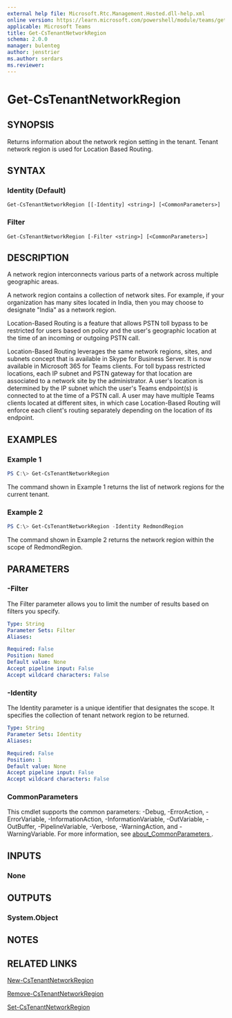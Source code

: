 ```yaml
---
external help file: Microsoft.Rtc.Management.Hosted.dll-help.xml
online version: https://learn.microsoft.com/powershell/module/teams/get-cstenantnetworkregion
applicable: Microsoft Teams
title: Get-CsTenantNetworkRegion
schema: 2.0.0
manager: bulenteg
author: jenstrier
ms.author: serdars
ms.reviewer:
---
```


# Get-CsTenantNetworkRegion

## SYNOPSIS
Returns information about the network region setting in the tenant. Tenant network region is used for Location Based Routing.

## SYNTAX

### Identity (Default)
```
Get-CsTenantNetworkRegion [[-Identity] <string>] [<CommonParameters>]
```

### Filter
```
Get-CsTenantNetworkRegion [-Filter <string>] [<CommonParameters>]
```

## DESCRIPTION
A network region interconnects various parts of a network across multiple geographic areas. 

A network region contains a collection of network sites. For example, if your organization has many sites located in India, then you may choose to designate "India" as a network region.

Location-Based Routing is a feature that allows PSTN toll bypass to be restricted for users based on policy and the user's geographic location at the time of an incoming or outgoing PSTN call. 

Location-Based Routing leverages the same network regions, sites, and subnets concept that is available in Skype for Business Server. It is now available in Microsoft 365 for Teams clients. For toll bypass restricted locations, each IP subnet and PSTN gateway for that location are associated to a network site by the administrator. A user's location is determined by the IP subnet which the user's Teams endpoint(s) is connected to at the time of a PSTN call. A user may have multiple Teams clients located at different sites, in which case Location-Based Routing will enforce each client's routing separately depending on the location of its endpoint.

## EXAMPLES

### Example 1
```powershell
PS C:\> Get-CsTenantNetworkRegion
```

The command shown in Example 1 returns the list of network regions for the current tenant.

### Example 2 
```powershell
PS C:\> Get-CsTenantNetworkRegion -Identity RedmondRegion
```

The command shown in Example 2 returns the network region within the scope of RedmondRegion.

## PARAMETERS

### -Filter
The Filter parameter allows you to limit the number of results based on filters you specify.

```yaml
Type: String
Parameter Sets: Filter
Aliases:

Required: False
Position: Named
Default value: None
Accept pipeline input: False
Accept wildcard characters: False
```

### -Identity
The Identity parameter is a unique identifier that designates the scope. It specifies the collection of tenant network region to be returned.

```yaml
Type: String
Parameter Sets: Identity
Aliases:

Required: False
Position: 1
Default value: None
Accept pipeline input: False
Accept wildcard characters: False
```

### CommonParameters
This cmdlet supports the common parameters: -Debug, -ErrorAction, -ErrorVariable, -InformationAction, -InformationVariable, -OutVariable, -OutBuffer, -PipelineVariable, -Verbose, -WarningAction, and -WarningVariable.
For more information, see [about_CommonParameters ](https://go.microsoft.com/fwlink/?LinkID=113216).

## INPUTS

### None

## OUTPUTS

### System.Object
## NOTES

## RELATED LINKS
[New-CsTenantNetworkRegion](New-CsTenantNetworkRegion.md)

[Remove-CsTenantNetworkRegion](Remove-CsTenantNetworkRegion.md)

[Set-CsTenantNetworkRegion](Set-CsTenantNetworkRegion.md)
